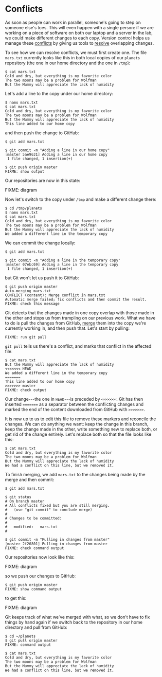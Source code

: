 Conflicts
=========

As soon as people can work in parallel,
someone's going to step on someone else's toes.
This will even happen with a single person:
if we are working on a piece of software on both our laptop and a server in the lab,
we could make different changes to each copy.
Version control helps us manage these [conflicts](../gloss.html#conflict)
by giving us tools to [resolve](../gloss.html#resolve) overlapping changes.

To see how we can resolve conflicts,
we must first create one.
The file `mars.txt` currently looks like this
in both local copies of our `planets` repository
(the one in our home directory and the one in `/tmp`):

```
$ cat mars.txt
Cold and dry, but everything is my favorite color
The two moons may be a problem for Wolfman
But the Mummy will appreciate the lack of humidity
```

Let's add a line to the copy under our home directory:

```
$ nano mars.txt
$ cat mars.txt
Cold and dry, but everything is my favorite color
The two moons may be a problem for Wolfman
But the Mummy will appreciate the lack of humidity
This line added to our home copy
```

and then push the change to GitHub:

```
$ git add mars.txt

$ git commit -m "Adding a line in our home copy"
[master 5ae9631] Adding a line in our home copy
 1 file changed, 1 insertion(+)

$ git push origin master
FIXME: show output
```

Our repositories are now in this state:

FIXME: diagram

Now let's switch to the copy under `/tmp`
and make a different change there:

```
$ cd /tmp/planets
$ nano mars.txt
$ cat mars.txt
Cold and dry, but everything is my favorite color
The two moons may be a problem for Wolfman
But the Mummy will appreciate the lack of humidity
We added a different line in the temporary copy
```

We can commit the change locally:

```
$ git add mars.txt

$ git commit -m "Adding a line in the temporary copy"
[master 07ebc69] Adding a line in the temporary copy
 1 file changed, 1 insertion(+)
```

but Git won't let us push it to GitHub:

```
$ git push origin master
Auto-merging mars.txt
CONFLICT (content): Merge conflict in mars.txt
Automatic merge failed; fix conflicts and then commit the result.
FIXME: check this message
```

Git detects that the changes made in one copy overlap with those made in the other
and stops us from trampling on our previous work.
What we have to do is pull the changes from GitHub,
[merge](../gloss.html#repository-merge) them into the copy we're currently working in,
and then push that.
Let's start by pulling:

```
FIXME: run git pull
```

`git pull` tells us there's a conflict,
and marks that conflict in the affected file:

```
$ cat mars.txt
But the Mummy will appreciate the lack of humidity
<<<<<<< HEAD
We added a different line in the temporary copy
=======
This line added to our home copy
>>>>>>> master
FIXME: check output
```

Our change---the one in `HEAD`---is preceded by `<<<<<<<`.
Git has then inserted `=======` as a separator between the conflicting changes
and marked the end of the content downloaded from GitHub with `>>>>>>>`.

It is now up to us to edit this file to remove these markers
and reconcile the changes.
We can do anything we want:
keep the change in this branch,
keep the change made in the other,
write something new to replace both,
or get rid of the change entirely.
Let's replace both so that the file looks like this:

```
$ cat mars.txt
Cold and dry, but everything is my favorite color
The two moons may be a problem for Wolfman
But the Mummy will appreciate the lack of humidity
We had a conflict on this line, but we removed it.
```

To finish merging,
we add `mars.txt` to the changes being made by the merge
and then commit:

```
$ git add mars.txt

$ git status
# On branch master
# All conflicts fixed but you are still merging.
#   (use "git commit" to conclude merge)
#
# Changes to be committed:
#
#	modified:   mars.txt
#

$ git commit -m "Pulling in changes from master"
[master 2f20801] Pulling in changes from master
FIXME: check command output
```

Our repositories now look like this:

FIXME: diagram

so we push our changes to GitHub:

```
$ git push origin master
FIXME: show command output
```

to get this:

FIXME: diagram

Git keeps track of what we've merged with what,
so we don't have to fix things by hand again
if we switch back to the repository in our home directory and pull from GitHub:

```
$ cd ~/planets
$ git pull origin master
FIXME: command output

$ cat mars.txt 
Cold and dry, but everything is my favorite color
The two moons may be a problem for Wolfman
But the Mummy will appreciate the lack of humidity
We had a conflict on this line, but we removed it.
```
